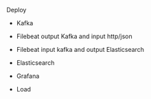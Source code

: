 
Deploy 

* Kafka

* Filebeat output Kafka and input http/json

* Filebeat input kafka and output Elasticsearch

* Elasticsearch

* Grafana

* Load
